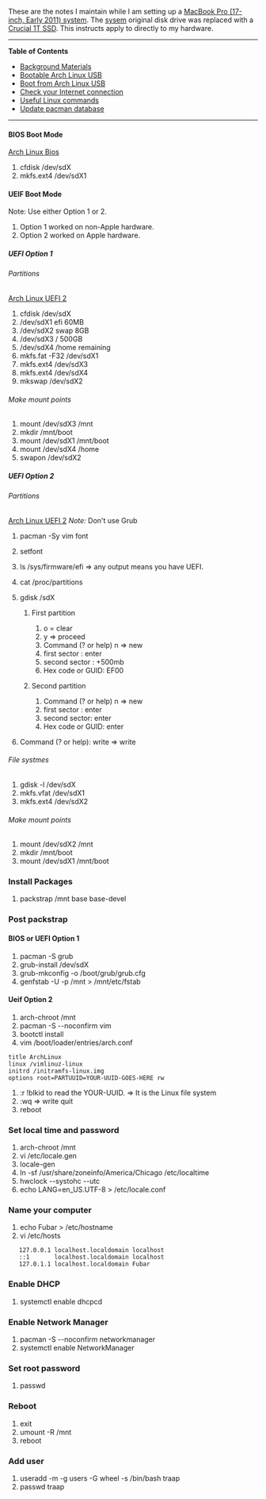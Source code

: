 These are the notes I maintain while I am setting up a [MacBook Pro (17-inch,
Early 2011) system](https://support.apple.com/kb/SP621).  The
[sysem](https://support.apple.com/kb/SP621) original disk drive was replaced
with a [Crucial 1T SSD](www.curcial.com).  This instructs apply to directly to
my hardware.

***
**Table of Contents**
* [Background Materials](background-materials.md)
* [Bootable Arch Linux USB](bootable-usb.md)
* [Boot from Arch Linux USB](boot-from-usb.md)
* [Check your Internet connection](check-your-internet-connection.md)
* [Useful Linux commands](useful-linux-commands.md)
* [Update pacman database](pacman-update.md)
***

#### BIOS Boot Mode 
[Arch Linux Bios](https://www.youtube.com/watch?v=GKdPSGb9f5s)
1. cfdisk /dev/sdX
1. mkfs.ext4 /dev/sdX1

#### UEIF Boot Mode
Note: Use either Option 1 or 2.
1. Option 1 worked on non-Apple hardware.
1. Option 2 worked on Apple hardware.

##### UEFI Option 1 
######  Partitions 
[Arch Linux UEFI 2](https://www.youtube.com/watch?v=dOXYZ8hkdmc)
1. cfdisk /dev/sdX
1. /dev/sdX1 efi 60MB
1. /dev/sdX2 swap 8GB
1. /dev/sdX3 / 500GB
1. /dev/sdX4 /home remaining
1. mkfs.fat -F32 /dev/sdX1
1. mkfs.ext4 /dev/sdX3
1. mkfs.ext4 /dev/sdX4
1. mkswap /dev/sdX2

###### Make mount points
1. mount /dev/sdX3 /mnt
1. mkdir /mnt/boot
1. mount /dev/sdX1 /mnt/boot
1. mount /dev/sdX4 /home
1. swapon /dev/sdX2

##### UEFI Option 2
###### Partitions 
[Arch Linux UEFI 2](https://www.youtube.com/watch?v=DfC5hgdtbWY)
*Note:*  Don't use Grub
1. pacman -Sy vim font
1. setfont
1. ls /sys/firmware/efi  => any output means you have UEFI.
1. cat /proc/partitions

1. gdisk /sdX
   1. First partition
      1. o = clear
      1. y => proceed
      1. Command (? or help) n => new
      1. first sector : enter
      1. second sector : +500mb
      1. Hex code or GUID: EF00

   1. Second partition
      1. Command (? or help) n => new
      1. first sector : enter
      1. second sector: enter
      1. Hex code or GUID: enter

2. Command (? or help): write => write

###### File systmes
1. gdisk -l /dev/sdX
1. mkfs.vfat /dev/sdX1
1. mkfs.ext4 /dev/sdX2

###### Make mount points
1. mount /dev/sdX2 /mnt
1. mkdir /mnt/boot
1. mount /dev/sdX1 /mnt/boot

### Install Packages
1. packstrap /mnt base base-devel

### Post packstrap
#### BIOS or UEFI Option 1
1. pacman -S grub
1. grub-install /dev/sdX
1. grub-mkconfig -o /boot/grub/grub.cfg
1. genfstab -U -p /mnt > /mnt/etc/fstab

#### Ueif Option 2
1. arch-chroot /mnt
1. pacman -S --noconfirm vim
1. bootctl install
1. vim /boot/loader/entries/arch.conf
```
title ArchLinux
linux /vimlinuz-linux
initrd /initramfs-linux.img
options root=PARTUUID=YOUR-UUID-GOES-HERE rw
```
1. :r !blkid to read the YOUR-UUID.  => It is the Linux file system
1. :wq => write quit
1. reboot

### Set local time and password
1. arch-chroot /mnt
1. vi /etc/locale.gen
1. locale-gen
1. ln -sf /usr/share/zoneinfo/America/Chicago /etc/localtime
1. hwclock --systohc --utc
1. echo LANG=en_US.UTF-8 > /etc/locale.conf 

### Name your computer
1. echo Fubar > /etc/hostname
2. vi /etc/hosts
```
   127.0.0.1 localhost.localdomain localhost
   ::1       localhost.localdomain localhost
   127.0.1.1 localhost.localdomain Fubar
```

### Enable DHCP 
1. systemctl enable dhcpcd

### Enable Network Manager 
1. pacman -S --noconfirm networkmanager
1. systemctl enable NetworkManager 

### Set root password
1. passwd

### Reboot
1. exit
1. umount -R /mnt
1. reboot

### Add user 
1. useradd -m -g users -G wheel -s /bin/bash traap
1. passwd traap
